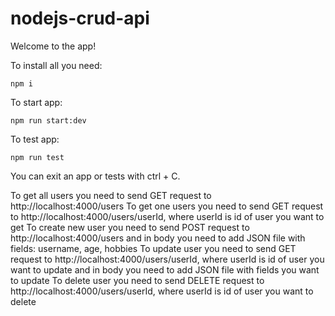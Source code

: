 # nodejs-crud-api

Welcome to the app!

To install all you need:

```
npm i
```

To start app:

```
npm run start:dev
```

To test app:
```
npm run test
```

You can exit an app or tests with ctrl + C.

To get all users you need to send GET request to http://localhost:4000/users
To get one users you need to send GET request to http://localhost:4000/users/userId, where userId is id of user you want to get
To create new user you need to send POST request to http://localhost:4000/users and in body you need to add JSON file with fields: username, age, hobbies
To update user you need to send GET request to http://localhost:4000/users/userId, where userId is id of user you want to update and in body you need to add JSON file with fields you want to update
To delete user you need to send DELETE request to http://localhost:4000/users/userId, where userId is id of user you want to delete